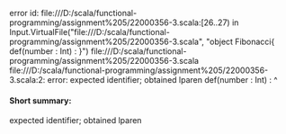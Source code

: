 error id: file:///D:/scala/functional-programming/assignment%205/22000356-3.scala:[26..27) in Input.VirtualFile("file:///D:/scala/functional-programming/assignment%205/22000356-3.scala", "object Fibonacci{
    def(number : Int) : 
}")
file:///D:/scala/functional-programming/assignment%205/22000356-3.scala
file:///D:/scala/functional-programming/assignment%205/22000356-3.scala:2: error: expected identifier; obtained lparen
    def(number : Int) : 
       ^
#### Short summary: 

expected identifier; obtained lparen